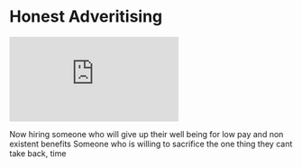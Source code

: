 # Honest Adveritising

![](https://thumbs.hentai-foundry.com/thumb.php?pid=892499&size=728)

Now hiring someone who will give up their well being for low pay and non existent benefits
Someone who is willing to sacrifice the one thing they cant take back, time

<!-- Prince Kaizen Namwali -->
